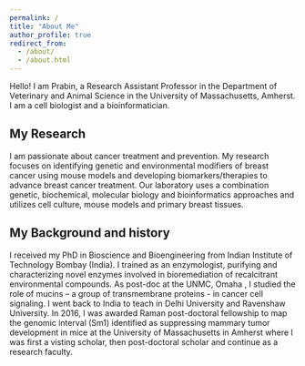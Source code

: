 ```yaml
---
permalink: /
title: "About Me"
author_profile: true
redirect_from: 
  - /about/
  - /about.html
---
```


Hello! I am Prabin, a Research Assistant Professor in the Department of Veterinary and Animal Science in the University of Massachusetts, Amherst. I am a cell biologist and a bioinformatician. 

**My Research**
----------------
I am passionate about cancer treatment and prevention. My research focuses on identifying genetic and environmental modifiers of breast cancer using mouse models and developing biomarkers/therapies to advance breast cancer treatment. Our laboratory uses a combination genetic, biochemical, molecular biology and bioinformatics approaches and utilizes cell culture, mouse models and primary breast tissues.


**My Background and history**
-------------------
I received my PhD in Bioscience and Bioengineering from Indian Institute of Technology Bombay (India). I trained as an enzymologist, purifying and characterizing novel enzymes involved in bioremediation of recalcitrant environmental compounds. As post-doc at the UNMC, Omaha , I studied the role of mucins – a group of transmembrane proteins - in cancer cell signaling. I went back to India to teach in Delhi University and Ravenshaw University. In 2016, I was awarded Raman post-doctoral fellowship  to map the genomic interval (Sm1) identified as suppressing mammary tumor development in mice at the University of Massachusetts in Amherst where I was first a visting scholar, then post-doctoral scholar and continue as a research faculty. 